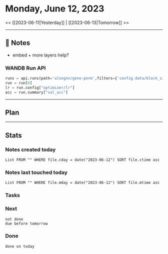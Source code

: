 


# Monday, June 12, 2023

<< [[2023-06-11|Yesterday]] | [[2023-06-13|Tomorrow]] >>

---

## 📝 Notes



- embed + more layers help?

### WANDB Run API
```python
runs = api.runs(path='alongnn/gene-perm',filters={'config.data/block_size': 90})
run = run[0]
lr = run.config["optimizer/lr"]
acc = run.summary["val_acc"]
```
---

## Plan


---
## Stats
### Notes created today
```dataview
List FROM "" WHERE file.cday = date("2023-06-12") SORT file.ctime asc
```

### Notes last touched today
```dataview
List FROM "" WHERE file.mday = date("2023-06-12") SORT file.mtime asc
```



### Tasks

### Next

```tasks
not done 
due before tomorrow
```

### Done

```tasks
done on today
```
